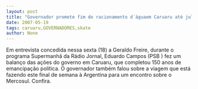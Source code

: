 ```yaml
---
layout: post
title: "Governador promete fim do racionamento d´águaem Caruaru até julho"
date: 2007-05-19
tags: caruaru,GOVERNADORES,skate
author: None
---
```

Em entrevista concedida nessa sexta (18) a Geraldo Freire, durante o programa Supermanh&atilde; da R&aacute;dio Jornal, Eduardo Campos (PSB ) fez um balan&ccedil;o das a&ccedil;&otilde;es do governo em Caruaru, que completou 150 anos de emancipa&ccedil;&atilde;o pol&iacute;tica. O governador tamb&eacute;m falou sobre a viagem que est&aacute; fazendo este final de semana &agrave; Argentina para um encontro sobre o Mercosul. Confira. 